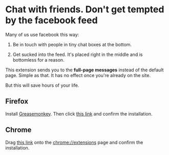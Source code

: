 # Chat with friends. Don't get tempted by the facebook feed

Many of us use facebook this way:

1. Be in touch with people in tiny chat boxes at the bottom.

2. Get sucked into the feed. It's placed right in the middle and is bottomless for a reason.

This extension sends you to the **full-page messages** instead of the default page. Simple as that. It has no effect once you're already on the site.

But this will save hours of your life. 

## Firefox

Install [Greasemonkey]([https://addons.mozilla.org/en-US/firefox/addon/greasemonkey/). Then click [this link](https://raw.githubusercontent.com/naure/nope_fb/master/nope_facebook.user.js) and confirm the installation.

## Chrome

Drag [this link](https://raw.githubusercontent.com/naure/nope_fb/master/nope_fb.crx) onto the [chrome://extensions](chrome://extensions) page and confirm the installation.
